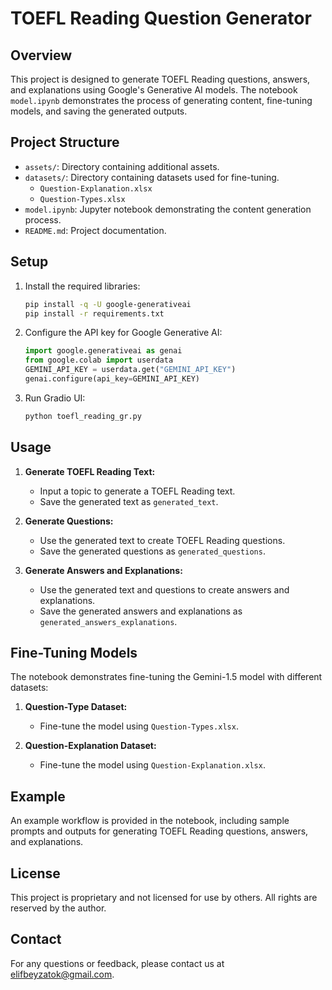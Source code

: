 # TOEFL Reading Question Generator

## Overview

This project is designed to generate TOEFL Reading questions, answers, and explanations using Google's Generative AI models. The notebook `model.ipynb` demonstrates the process of generating content, fine-tuning models, and saving the generated outputs.

## Project Structure

- `assets/`: Directory containing additional assets.
- `datasets/`: Directory containing datasets used for fine-tuning.
  - `Question-Explanation.xlsx`
  - `Question-Types.xlsx`
- `model.ipynb`: Jupyter notebook demonstrating the content generation process.
- `README.md`: Project documentation.

## Setup

1. Install the required libraries:

   ```sh
   pip install -q -U google-generativeai
   pip install -r requirements.txt
   ```

2. Configure the API key for Google Generative AI:

   ```python
   import google.generativeai as genai
   from google.colab import userdata
   GEMINI_API_KEY = userdata.get("GEMINI_API_KEY")
   genai.configure(api_key=GEMINI_API_KEY)
   ```

3. Run Gradio UI:
   ```bash
   python toefl_reading_gr.py
   ```

## Usage

1. **Generate TOEFL Reading Text:**

   - Input a topic to generate a TOEFL Reading text.
   - Save the generated text as `generated_text`.

2. **Generate Questions:**

   - Use the generated text to create TOEFL Reading questions.
   - Save the generated questions as `generated_questions`.

3. **Generate Answers and Explanations:**
   - Use the generated text and questions to create answers and explanations.
   - Save the generated answers and explanations as `generated_answers_explanations`.

## Fine-Tuning Models

The notebook demonstrates fine-tuning the Gemini-1.5 model with different datasets:

1. **Question-Type Dataset:**

   - Fine-tune the model using `Question-Types.xlsx`.

2. **Question-Explanation Dataset:**
   - Fine-tune the model using `Question-Explanation.xlsx`.

## Example

An example workflow is provided in the notebook, including sample prompts and outputs for generating TOEFL Reading questions, answers, and explanations.

## License

This project is proprietary and not licensed for use by others. All rights are reserved by the author.

## Contact

For any questions or feedback, please contact us at elifbeyzatok@gmail.com.
